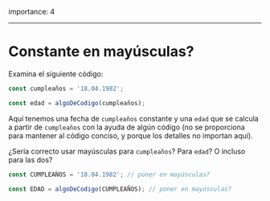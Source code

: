 importance: 4

---

# Constante en mayúsculas?

Examina el siguiente código:

```js
const cumpleaños = '18.04.1982';

const edad = algoDeCodigo(cumpleaños);
```

Aquí tenemos una fecha de `cumpleaños` constante y una `edad` que se calcula a partir de `cumpleaños` con la ayuda de algún código (no se proporciona para mantener al código conciso, y porque los detalles no importan aquí).

¿Sería correcto usar mayúsculas para `cumpleaños`? Para `edad`? O incluso para las dos?

```js
const CUMPLEAÑOS = '18.04.1982'; // poner en mayúsculas?

const EDAD = algoDeCodigo(CUMPLEAÑOS); // poner en mayúsculas?
```
